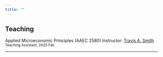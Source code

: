 ```yaml
---
title: ""
---
```


<!-- Teaching 区块 -->
<div class="teaching-page">
  <div class="left-column">
    <h2>Teaching</h2>
  </div>
  <div class="right-column">

Applied Microeconomic Principles (AAEC 2580)
Instructor: [Travis A. Smith](https://sites.google.com/view/travisasmith/home)
<span style="font-size: smaller;">Teaching Assistant, 2025 Fall</span>

  </div>
</div>

<hr>
